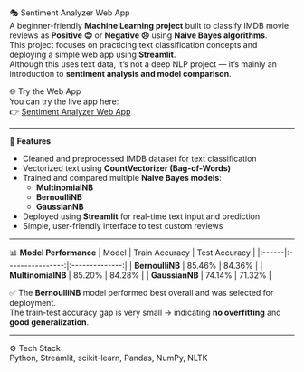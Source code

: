 🎭 Sentiment Analyzer Web App  
A beginner-friendly **Machine Learning project** built to classify IMDB movie reviews as **Positive 😊** or **Negative 😞** using **Naive Bayes algorithms**.  
This project focuses on practicing text classification concepts and deploying a simple web app using **Streamlit**.  
Although this uses text data, it’s not a deep NLP project — it’s mainly an introduction to **sentiment analysis and model comparison**.

🌐 Try the Web App  
You can try the live app here:  
👉 [Sentiment Analyzer Web App](https://aisolutionsbyhassan-sentiment-analyzer-app-othedk.streamlit.app/)

---

📌 **Features**
- Cleaned and preprocessed IMDB dataset for text classification  
- Vectorized text using **CountVectorizer (Bag-of-Words)**  
- Trained and compared multiple **Naive Bayes models**:  
  - **MultinomialNB**  
  - **BernoulliNB**  
  - **GaussianNB**  
- Deployed using **Streamlit** for real-time text input and prediction  
- Simple, user-friendly interface to test custom reviews  

---

📊 **Model Performance**
| Model | Train Accuracy | Test Accuracy |
|:------|:----------------:|:--------------:|
| **BernoulliNB** | 85.46% | 84.36% |
| **MultinomialNB** | 85.20% | 84.28% |
| **GaussianNB** | 74.14% | 71.32% |

✅ The **BernoulliNB** model performed best overall and was selected for deployment.  
The train-test accuracy gap is very small → indicating **no overfitting** and **good generalization**.

---

⚙️ Tech Stack  
Python, Streamlit, scikit-learn, Pandas, NumPy, NLTK
